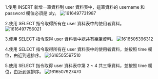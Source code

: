 
1.使用 INSERT 新增一筆資料到 user 資料表中，這筆資料的 username 和password 欄位必須是 ply。
![1616497731987](https://user-images.githubusercontent.com/73993570/112151530-49cbd480-8c1c-11eb-828b-678c3af8bf30.jpg)

2.使用 SELECT 指令取得所有在 user 資料表中的使用者資料。
![1616497756021](https://user-images.githubusercontent.com/73993570/112151727-813a8100-8c1c-11eb-99ec-a6574ba7e933.jpg)

3.使用 SELECT 指令取得 user 資料表中總共有幾筆資料。
![1616505396312](https://user-images.githubusercontent.com/73993570/112152400-3836fc80-8c1d-11eb-848c-81a59802a7b6.jpg)

4.使用 SELECT 指令取得所有在 user 資料表中的使用者資料，並按照 time 欄位，由近到遠排序。
![1616505597510](https://user-images.githubusercontent.com/73993570/112152858-b1365400-8c1d-11eb-9a9f-89b0954bfcae.jpg)

5.使用 SELECT 指令取得 user 資料表中第 2 ~ 4 共三筆資料，並按照 time 欄位，由近到遠排序。
![1616507927470](https://user-images.githubusercontent.com/73993570/112158565-412acc80-8c23-11eb-9fff-e10505ddccba.jpg)




